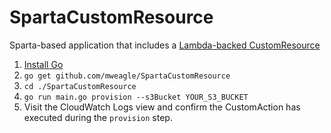 # SpartaCustomResource
Sparta-based application that includes a [Lambda-backed CustomResource](https://docs.aws.amazon.com/AWSCloudFormation/latest/UserGuide/template-custom-resources-lambda.html)

1. [Install Go](https://golang.org/doc/install)
1. `go get github.com/mweagle/SpartaCustomResource`
1. `cd ./SpartaCustomResource`
1. `go run main.go provision --s3Bucket YOUR_S3_BUCKET`
1. Visit the CloudWatch Logs view and confirm the CustomAction has executed during the `provision` step.
